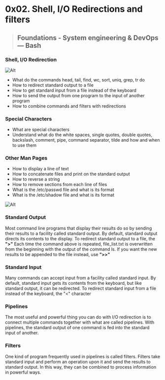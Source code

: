 # **0x02. Shell, I/O Redirections and filters**
> ## Foundations - System engineering & DevOps ― Bash

### Shell, I/O Redirection

![Alt](https://programskills.files.wordpress.com/2016/05/stdin-stdout-stderr.png?w=603&h=387)

* What do the commands head, tail, find, wc, sort, uniq, grep, tr do
* How to redirect standard output to a file
* How to get standard input from a file instead of the keyboard
* How to send the output from one program to the input of another program
* How to combine commands and filters with redirections

### Special Characters

* What are special characters
* Understand what do the white spaces, single quotes, double quotes, backslash, comment, pipe, command separator, tilde and how and when to use them

### Other Man Pages

* How to display a line of text
* How to concatenate files and print on the standard output
* How to reverse a string
* How to remove sections from each line of files
* What is the /etc/passwd file and what is its format
* What is the /etc/shadow file and what is its format

![Alt](https://geek-university.com/wp-content/images/linux/redirection_symbols.jpg?x67341)

### Standard Output

Most command line programs that display their results do so by sending their results to a facility called standard output. By default, standard output directs its contents to the display. To redirect standard output to a file, the **">"**
Each time the command above is repeated, file_list.txt is overwritten from the beginning with the output of the command ls. If you want the new results to be appended to the file instead, use **">>"**

### Standard Input

Many commands can accept input from a facility called standard input. By default, standard input gets its contents from the keyboard, but like standard output, it can be redirected. To redirect standard input from a file instead of the keyboard, the "<" character

### Pipelines

The most useful and powerful thing you can do with I/O redirection is to connect multiple commands together with what are called pipelines. With pipelines, the standard output of one command is fed into the standard input of another.

### Filters

One kind of program frequently used in pipelines is called filters. Filters take standard input and perform an operation upon it and send the results to standard output. In this way, they can be combined to process information in powerful ways.

